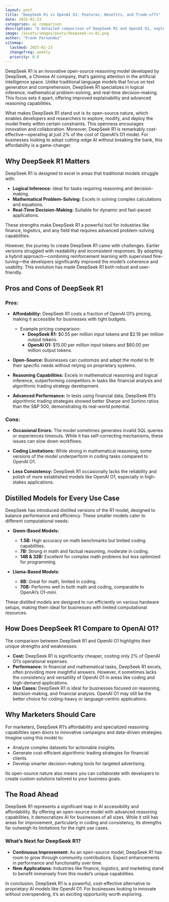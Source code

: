 ```yaml
---
layout: post
title: "DeepSeek R1 vs OpenAI O1: Features, Benefits, and Trade-offs"
date: 2025-01-23
categories: ai comparison
description: "A detailed comparison of DeepSeek R1 and OpenAI O1, exploring their features, benefits, and trade-offs for organizations considering AI adoption."
image: /assets/images/posts/deepseek-vs-01.png
author: "Frank Fernandez"
sitemap:
  lastmod: 2025-01-23
  changefreq: weekly
  priority: 0.8
---
```

DeepSeek R1 is an innovative open-source reasoning model developed by DeepSeek, a Chinese AI company, that’s gaining attention in the artificial intelligence space. Unlike traditional language models that focus on text generation and comprehension, DeepSeek R1 specializes in logical inference, mathematical problem-solving, and real-time decision-making. This focus sets it apart, offering improved explainability and advanced reasoning capabilities.

What makes DeepSeek R1 stand out is its open-source nature, which enables developers and researchers to explore, modify, and deploy the model freely within certain constraints. This openness encourages innovation and collaboration. Moreover, DeepSeek R1 is remarkably cost-effective—operating at just 2% of the cost of OpenAI’s O1 model. For businesses looking to adopt cutting-edge AI without breaking the bank, this affordability is a game-changer.

## Why DeepSeek R1 Matters

DeepSeek R1 is designed to excel in areas that traditional models struggle with:

- **Logical Inference:** Ideal for tasks requiring reasoning and decision-making.
- **Mathematical Problem-Solving:** Excels in solving complex calculations and equations.
- **Real-Time Decision-Making:** Suitable for dynamic and fast-paced applications.

These strengths make DeepSeek R1 a powerful tool for industries like finance, logistics, and any field that requires advanced problem-solving capabilities.

However, the journey to create DeepSeek R1 came with challenges. Earlier versions struggled with readability and inconsistent responses. By adopting a hybrid approach—combining reinforcement learning with supervised fine-tuning—the developers significantly improved the model’s coherence and usability. This evolution has made DeepSeek R1 both robust and user-friendly.

## Pros and Cons of DeepSeek R1

### **Pros:**

- **Affordability:** DeepSeek R1 costs a fraction of OpenAI O1’s pricing, making it accessible for businesses with tight budgets.  
  - Example pricing comparison:
    - **DeepSeek R1:** $0.55 per million input tokens and $2.19 per million output tokens.
    - **OpenAI O1:** $15.00 per million input tokens and $60.00 per million output tokens.

- **Open-Source:** Businesses can customize and adapt the model to fit their specific needs without relying on proprietary systems.

- **Reasoning Capabilities:** Excels in mathematical reasoning and logical inference, outperforming competitors in tasks like financial analysis and algorithmic trading strategy development.

- **Advanced Performance:** In tests using financial data, DeepSeek R1’s algorithmic trading strategies showed better Sharpe and Sortino ratios than the S&P 500, demonstrating its real-world potential.

### **Cons:**

- **Occasional Errors:** The model sometimes generates invalid SQL queries or experiences timeouts. While it has self-correcting mechanisms, these issues can slow down workflows.

- **Coding Limitations:** While strong in mathematical reasoning, some versions of the model underperform in coding tasks compared to OpenAI O1.

- **Less Consistency:** DeepSeek R1 occasionally lacks the reliability and polish of more established models like OpenAI O1, especially in high-stakes applications.

## Distilled Models for Every Use Case

DeepSeek has introduced distilled versions of the R1 model, designed to balance performance and efficiency. These smaller models cater to different computational needs:

- **Qwen-Based Models:**
  - **1.5B:** High accuracy on math benchmarks but limited coding capabilities.
  - **7B:** Strong in math and factual reasoning, moderate in coding.
  - **14B & 32B:** Excellent for complex math problems but less optimized for programming.

- **Llama-Based Models:**
  - **8B:** Great for math, limited in coding.
  - **70B:** Performs well in both math and coding, comparable to OpenAI’s O1-mini.

These distilled models are designed to run efficiently on various hardware setups, making them ideal for businesses with limited computational resources.

## How Does DeepSeek R1 Compare to OpenAI O1?

The comparison between DeepSeek R1 and OpenAI O1 highlights their unique strengths and weaknesses:

- **Cost:** DeepSeek R1 is significantly cheaper, costing only 2% of OpenAI O1’s operational expenses.
- **Performance:** In financial and mathematical tasks, DeepSeek R1 excels, often providing more insightful answers. However, it sometimes lacks the consistency and versatility of OpenAI O1 in areas like coding and high-demand applications.
- **Use Cases:** DeepSeek R1 is ideal for businesses focused on reasoning, decision-making, and financial analysis. OpenAI O1 may still be the better choice for coding-heavy or language-centric applications.

## Why Marketers Should Care

For marketers, DeepSeek R1’s affordability and specialized reasoning capabilities open doors to innovative campaigns and data-driven strategies. Imagine using this model to:

- Analyze complex datasets for actionable insights.
- Generate cost-efficient algorithmic trading strategies for financial clients.
- Develop smarter decision-making tools for targeted advertising.

Its open-source nature also means you can collaborate with developers to create custom solutions tailored to your business goals.

## The Road Ahead

DeepSeek R1 represents a significant leap in AI accessibility and affordability. By offering an open-source model with advanced reasoning capabilities, it democratizes AI for businesses of all sizes. While it still has areas for improvement, particularly in coding and consistency, its strengths far outweigh its limitations for the right use cases.

### What’s Next for DeepSeek R1?

- **Continuous Improvement:** As an open-source model, DeepSeek R1 has room to grow through community contributions. Expect enhancements in performance and functionality over time.
- **New Applications:** Industries like finance, logistics, and marketing stand to benefit immensely from this model’s unique capabilities.

In conclusion, DeepSeek R1 is a powerful, cost-effective alternative to proprietary AI models like OpenAI O1. For businesses looking to innovate without overspending, it’s an exciting opportunity worth exploring.